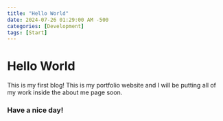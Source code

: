 ```yaml
---
title: "Hello World"
date: 2024-07-26 01:29:00 AM -500
categories: [Development]
tags: [Start]
---
```


# Hello World
This is my first blog! This is my portfolio website and I will be putting all of my work inside the about me page soon.

### Have a nice day!